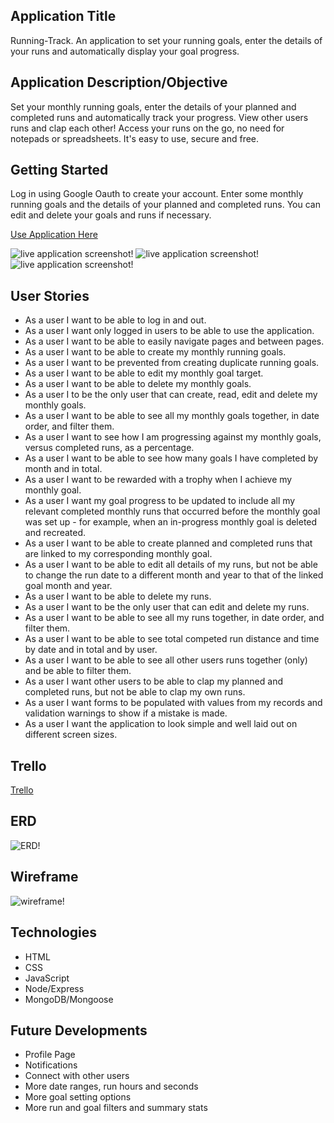 ## Application Title

Running-Track. An application to set your running goals, enter the details of your runs and automatically display your goal progress.

## Application Description/Objective

Set your monthly running goals, enter the details of your planned and completed runs and automatically track your progress. View other users runs and clap each other! Access your runs on the go, no need for notepads or spreadsheets. It's easy to use, secure and free.

## Getting Started

Log in using Google Oauth to create your account. Enter some monthly running goals and the details of your planned and completed runs. You can edit and delete your goals and runs if necessary.

[Use Application Here](https://running-track.onrender.com/)

![live application screenshot!](./hpss.png "live application screenshot")
![live application screenshot!](./gss.png "live application screenshot")
![live application screenshot!](./rss.png "live application screenshot")

## User Stories

- As a user I want to be able to log in and out.
- As a user I want only logged in users to be able to use the application.
- As a user I want to be able to easily navigate pages and between pages.
- As a user I want to be able to create my monthly running goals.
- As a user I want to be prevented from creating duplicate running goals.
- As a user I want to be able to edit my monthly goal target.
- As a user I want to be able to delete my monthly goals.
- As a user I to be the only user that can create, read, edit and delete my monthly goals.
- As a user I want to be able to see all my monthly goals together, in date order, and filter them.
- As a user I want to see how I am progressing against my monthly goals, versus completed runs, as a percentage.
- As a user I want to be able to see how many goals I have completed by month and in total.
- As a user I want to be rewarded with a trophy when I achieve my monthly goal.
- As a user I want my goal progress to be updated to include all my relevant completed monthly runs that occurred before the monthly goal was set up - for example, when an in-progress monthly goal is deleted and recreated.
- As a user I want to be able to create planned and completed runs that are linked to my corresponding monthly goal.
- As a user I want to be able to edit all details of my runs, but not be able to change the run date to a different month and year to that of the linked goal month and year.
- As a user I want to be able to delete my runs.
- As a user I want to be the only user that can edit and delete my runs.
- As a user I want to be able to see all my runs together, in date order, and filter them.
- As a user I want to be able to see total competed run distance and time by date and in total and by user.
- As a user I want to be able to see all other users runs together (only) and be able to filter them.
- As a user I want other users to be able to clap my planned and completed runs, but not be able to clap my own runs.
- As a user I want forms to be populated with values from my records and validation warnings to show if a mistake is made.
- As a user I want the application to look simple and well laid out on different screen sizes.

## Trello

[Trello](https://trello.com/b/Dv6igvoO/running-track)

## ERD

![ERD!](./ERD.png "ERD")

## Wireframe

![wireframe!](./wireframe.png "wireframe")

## Technologies

- HTML
- CSS
- JavaScript
- Node/Express
- MongoDB/Mongoose

## Future Developments

- Profile Page
- Notifications
- Connect with other users
- More date ranges, run hours and seconds
- More goal setting options
- More run and goal filters and summary stats

